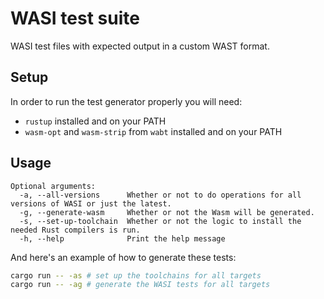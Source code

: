 # WASI test suite

WASI test files with expected output in a custom WAST format.

## Setup

In order to run the test generator properly you will need:

- `rustup` installed and on your PATH
- `wasm-opt` and `wasm-strip` from `wabt` installed and on your PATH

## Usage

```
Optional arguments:
  -a, --all-versions      Whether or not to do operations for all versions of WASI or just the latest.
  -g, --generate-wasm     Whether or not the Wasm will be generated.
  -s, --set-up-toolchain  Whether or not the logic to install the needed Rust compilers is run.
  -h, --help              Print the help message
```

And here's an example of how to generate these tests:

```bash
cargo run -- -as # set up the toolchains for all targets
cargo run -- -ag # generate the WASI tests for all targets
```
